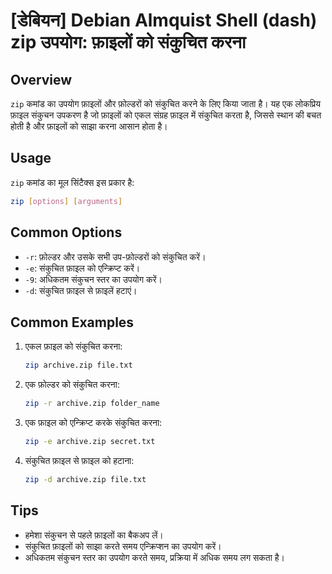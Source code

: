 # [डेबियन] Debian Almquist Shell (dash) zip उपयोग: फ़ाइलों को संकुचित करना

## Overview
`zip` कमांड का उपयोग फ़ाइलों और फ़ोल्डरों को संकुचित करने के लिए किया जाता है। यह एक लोकप्रिय फ़ाइल संकुचन उपकरण है जो फ़ाइलों को एकल संग्रह फ़ाइल में संकुचित करता है, जिससे स्थान की बचत होती है और फ़ाइलों को साझा करना आसान होता है।

## Usage
`zip` कमांड का मूल सिंटैक्स इस प्रकार है:

```bash
zip [options] [arguments]
```

## Common Options
- `-r`: फ़ोल्डर और उसके सभी उप-फ़ोल्डरों को संकुचित करें।
- `-e`: संकुचित फ़ाइल को एन्क्रिप्ट करें।
- `-9`: अधिकतम संकुचन स्तर का उपयोग करें।
- `-d`: संकुचित फ़ाइल से फ़ाइलें हटाएं।

## Common Examples
1. एकल फ़ाइल को संकुचित करना:
   ```bash
   zip archive.zip file.txt
   ```

2. एक फ़ोल्डर को संकुचित करना:
   ```bash
   zip -r archive.zip folder_name
   ```

3. एक फ़ाइल को एन्क्रिप्ट करके संकुचित करना:
   ```bash
   zip -e archive.zip secret.txt
   ```

4. संकुचित फ़ाइल से फ़ाइल को हटाना:
   ```bash
   zip -d archive.zip file.txt
   ```

## Tips
- हमेशा संकुचन से पहले फ़ाइलों का बैकअप लें।
- संकुचित फ़ाइलों को साझा करते समय एन्क्रिप्शन का उपयोग करें।
- अधिकतम संकुचन स्तर का उपयोग करते समय, प्रक्रिया में अधिक समय लग सकता है।